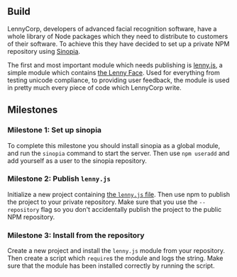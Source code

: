 ## Build

LennyCorp, developers of advanced facial recognition software, have a whole library of Node packages which they need to distribute to customers of their software.  To achieve this they have decided to set up a private NPM repository using [Sinopia](https://github.com/rlidwka/sinopia).

The first and most important module which needs publishing is [lenny.js](https://gist.github.com/oampo/72f81d1adacfcd2cf5b7), a simple module which contains [the Lenny Face](http://www.alexdantas.net/lenny/).  Used for everything from testing unicode compliance, to providing user feedback, the module is used in pretty much every piece of code which LennyCorp write.

## Milestones

### Milestone 1: Set up sinopia

To complete this milestone you should install sinopia as a global module, and run the `sinopia` command to start the server.  Then use `npm useradd` and add yourself as a user to the sinopia repository.

### Milestone 2: Publish `lenny.js`

Initialize a new project containing [the `lenny.js` file]().  Then use npm to publish the project to your private repository.  Make sure that you use the `--repository` flag so you don't accidentally publish the project to the public NPM repository.

### Milestone 3: Install from the repository

Create a new project and install the `lenny.js` module from your repository.  Then create a script which `require`s the module and logs the string.  Make sure that the module has been installed correctly by running the script.

